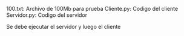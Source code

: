 100.txt: Archivo de 100Mb para prueba
Cliente.py: Codigo del cliente
Servidor.py: Codigo del servidor

Se debe ejecutar el servidor y luego el cliente